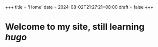 +++
title = 'Home'
date = 2024-08-02T21:27:21+08:00
draft = false
+++

# Welcome to my site, still learning ***hugo***